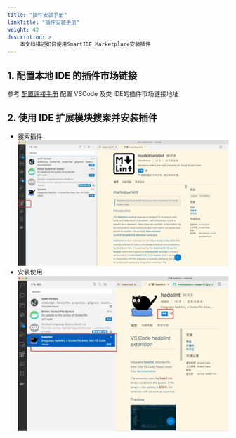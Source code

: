 ```yaml
---
title: "插件安装手册"
linkTitle: "插件安装手册"
weight: 42
description: >
    本文档描述如何使用SmartIDE Marketplace安装插件
---
```


## 1. 配置本地 IDE 的插件市场链接
参考 [配置连接手册](../config) 配置 VSCode 及类 IDE的插件市场链接地址
## 2. 使用 IDE 扩展模块搜索并安装插件
- 搜索插件
![](./images/marketplace-usage-01.jpg)
- 安装使用
![](./images/marketplace-usage-02.jpg)
